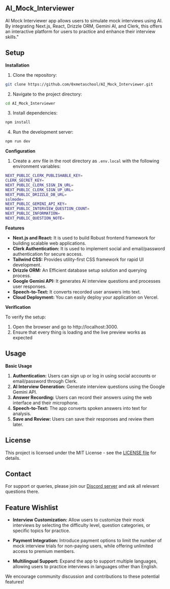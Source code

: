 ## AI_Mock_Interviewer

AI Mock Interviewer app allows users to simulate mock interviews using AI. By integrating Next.js, React, Drizzle ORM, Gemini AI, and Clerk, this offers an interactive platform for users to practice and enhance their interview skills."

## Setup

**Installation**

1. Clone the repository:
```bash
git clone https://github.com/0xmetaschool/AI_Mock_Interviewer.git
```

2. Navigate to the project directory:
```bash
cd AI_Mock_Interviewer
```

3. Install dependencies:
```bash
npm install
```
4. Run the development server:
```bash
npm run dev
```

**Configuration**

1. Create a .env file in the root directory as `.env.local` with the following environment variables:

```bash
NEXT_PUBLIC_CLERK_PUBLISHABLE_KEY=
CLERK_SECRET_KEY=
NEXT_PUBLIC_CLERK_SIGN_IN_URL=
NEXT_PUBLIC_CLERK_SIGN_UP_URL=
NEXT_PUBLIC_DRIZZLE_DB_URL=
sslmode=
NEXT_PUBLIC_GEMINI_API_KEY=
NEXT_PUBLIC_INTERVIEW_QUESTION_COUNT=
NEXT_PUBLIC_INFORMATION=
NEXT_PUBLIC_QUESTION_NOTE=
```
**Features**
- **Next.js and React:** It is used to build Robust frontend framework for building scalable web applications.
- **Clerk Authentication:** It is used to implement social and email/password authentication for secure access.
- **Tailwind CSS:** Provides utility-first CSS framework for rapid UI development.
- **Drizzle ORM:** An Efficient database setup solution and querying process.
- **Google Gemini API:** It generates AI interview questions and processes user responses.
- **Speech-to-Text:** It converts recorded user answers into text.
- **Cloud Deployment:** You can easily deploy your application on Vercel.


**Verification**

To verify the setup:

1. Open the browser and go to http://localhost:3000.
2. Ensure that every thing is loading and the live preview works as expected

## Usage

 **Basic Usage**

1. **Authentication:** Users can sign up or log in using social accounts or email/password through Clerk.
2. **AI Interview Generation:** Generate interview questions using the Google Gemini API.
3. **Answer Recording:** Users can record their answers using the web interface and their microphone.
4. **Speech-to-Text:** The app converts spoken answers into text for analysis.
5. **Save and Review:** Users can save their responses and review them later.

## License

This project is licensed under the MIT License - see the [LICENSE file](./LICENSE) for details.


## Contact
For support or queries, please join our [Discord server](https://discord.com/invite/vbVMUwXWgc) and ask all relevant questions there.


## Feature Wishlist
- **Interview Customization:** Allow users to customize their mock interviews by selecting the difficulty level, question categories, or specific topics for practice.

- **Payment Integration:** Introduce payment options to limit the number of mock interview trials for non-paying users, while offering unlimited access to premium members.

- **Multilingual Support:** Expand the app to support multiple languages, allowing users to practice interviews in languages other than English.

We encourage community discussion and contributions to these potential features!
